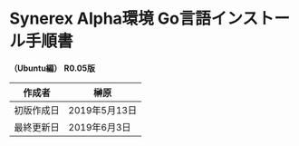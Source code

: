 # Synerex Alpha環境 Go言語インストール手順書

 **（Ubuntu編）**
 **R0.05版**


| 作成者     | 榊原          |
| ---------- | ------------- |
| 初版作成日 | 2019年5月13日 |
| 最終更新日 | 2019年6月3日  |

